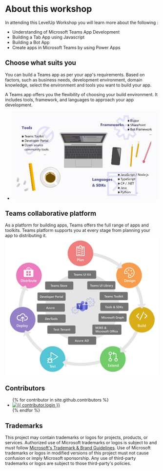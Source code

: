 # About this workshop

In attending this LevelUp Workshop you will learn more about the following :

- Understanding of Microsoft Teams App Development
- Building a Tab App using Javascript
- Building a Bot App
- Create apps in Microsoft Teams by using Power Apps

## Choose what suits you

You can build a Teams app as per your app's requirements. Based on factors, such as business needs, development environment, domain knowledge, select the environment and tools you want to build your app.

A Teams app offers you the flexibility of choosing your build environment. It includes tools, framework, and languages to approach your app development.
- ![choose tool](assets/images/module0/tools-of-your-choice.png)

## Teams collaborative platform

As a platform for building apps, Teams offers the full range of apps and toolkits. Teams platform supports you at every stage from planning your app to distributing it.
![teams dev life cycle](assets/images/module0/teams-dev-life-cycle.png)

## Contributors

<ul class="list-style-none">
{% for contributor in site.github.contributors %}
  <li class="d-inline-block mr-1">
     <a href="{{ contributor.html_url }}"><img src="{{ contributor.avatar_url }}" width="32" height="32" alt="{{ contributor.login }}"/></a>
  </li>
{% endfor %}
</ul>

## Trademarks

This project may contain trademarks or logos for projects, products, or services. Authorized use of Microsoft 
trademarks or logos is subject to and must follow [Microsoft's Trademark & Brand Guidelines](https://www.microsoft.com/en-us/legal/intellectualproperty/trademarks/usage/general). Use of Microsoft trademarks or logos in modified versions of this project must not cause confusion or imply Microsoft sponsorship. Any use of third-party trademarks or logos are subject to those third-party's policies.
